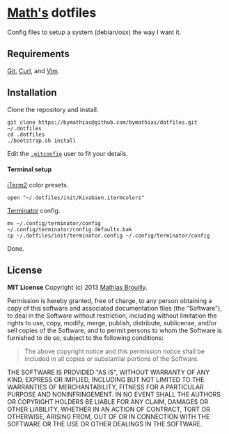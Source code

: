 # [Math's](https://github.com/bymathias/dotfiles "Mathias Brouilly") dotfiles

Config files to setup a system (debian/osx) the way I want it.

## Requirements

[Git](http://git-scm.com/), [Curl](http://curl.haxx.se/), and [Vim](http://www.vim.org/).

## Installation

Clone the repository and install.

    git clone https://bymathias@github.com/bymathias/dotfiles.git ~/.dotfiles
    cd .dotfiles
    ./bootstrap.sh install

Edit the [`.gitconfig`](https://github.com/bymathias/dotfiles/blob/master/git/.gitconfig#L1 ".gitconfig") user to fit your details.

#### Terminal setup

[iTerm2](http://www.iterm2.com/) color presets.

    open "~/.dotfiles/init/Kivabien.itermcolors"

[Terminator](http://gnometerminator.blogspot.nl/p/introduction.html) config.

    mv ~/.config/terminator/config ~/.config/terminator/config.defaults.bak
    cp ~/.dotfiles/init/terminator.config ~/.config/terminator/config

Done.

## License

**MIT License** Copyright (c) 2013 [Mathias Brouilly](http://mathias.brouilly.fr).

Permission is hereby granted, free of charge, to any person obtaining a copy of this software and 
associated documentation files (the "Software"), to deal in the Software without restriction, 
including without limitation the rights to use, copy, modify, merge, publish, distribute, sublicense,
and/or sell copies of the Software, and to permit persons to whom the Software is furnished to do so,
subject to the following conditions:

> The above copyright notice and this permission notice shall be included in all copies or substantial 
portions of the Software.

THE SOFTWARE IS PROVIDED "AS IS", WITHOUT WARRANTY OF ANY KIND, EXPRESS OR IMPLIED, INCLUDING BUT NOT 
LIMITED TO THE WARRANTIES OF MERCHANTABILITY, FITNESS FOR A PARTICULAR PURPOSE AND NONINFRINGEMENT. 
IN NO EVENT SHALL THE AUTHORS OR COPYRIGHT HOLDERS BE LIABLE FOR ANY CLAIM, DAMAGES OR OTHER LIABILITY, 
WHETHER IN AN ACTION OF CONTRACT, TORT OR OTHERWISE, ARISING FROM, OUT OF OR IN CONNECTION WITH THE 
SOFTWARE OR THE USE OR OTHER DEALINGS IN THE SOFTWARE.
